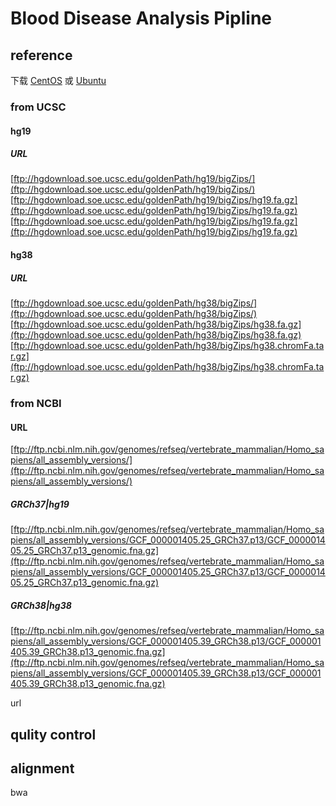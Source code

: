 # Blood Disease Analysis Pipline
## reference
下载 [CentOS](https://www.centos.org/) 或 [Ubuntu](https://www.ubuntu.com/download/desktop)
### from UCSC
#### hg19

##### URL
[ftp://hgdownload.soe.ucsc.edu/goldenPath/hg19/bigZips/](ftp://hgdownload.soe.ucsc.edu/goldenPath/hg19/bigZips/)
[ftp://hgdownload.soe.ucsc.edu/goldenPath/hg19/bigZips/hg19.fa.gz](ftp://hgdownload.soe.ucsc.edu/goldenPath/hg19/bigZips/hg19.fa.gz)
[ftp://hgdownload.soe.ucsc.edu/goldenPath/hg19/bigZips/hg19.fa.gz](ftp://hgdownload.soe.ucsc.edu/goldenPath/hg19/bigZips/hg19.fa.gz)

#### hg38
##### URL
[ftp://hgdownload.soe.ucsc.edu/goldenPath/hg38/bigZips/](ftp://hgdownload.soe.ucsc.edu/goldenPath/hg38/bigZips/)
[ftp://hgdownload.soe.ucsc.edu/goldenPath/hg38/bigZips/hg38.fa.gz](ftp://hgdownload.soe.ucsc.edu/goldenPath/hg38/bigZips/hg38.fa.gz)
[ftp://hgdownload.soe.ucsc.edu/goldenPath/hg38/bigZips/hg38.chromFa.tar.gz](ftp://hgdownload.soe.ucsc.edu/goldenPath/hg38/bigZips/hg38.chromFa.tar.gz)

### from NCBI
#### URL 
[ftp://ftp.ncbi.nlm.nih.gov/genomes/refseq/vertebrate_mammalian/Homo_sapiens/all_assembly_versions/](ftp://ftp.ncbi.nlm.nih.gov/genomes/refseq/vertebrate_mammalian/Homo_sapiens/all_assembly_versions/)
##### GRCh37|hg19
[ftp://ftp.ncbi.nlm.nih.gov/genomes/refseq/vertebrate_mammalian/Homo_sapiens/all_assembly_versions/GCF_000001405.25_GRCh37.p13/GCF_000001405.25_GRCh37.p13_genomic.fna.gz](ftp://ftp.ncbi.nlm.nih.gov/genomes/refseq/vertebrate_mammalian/Homo_sapiens/all_assembly_versions/GCF_000001405.25_GRCh37.p13/GCF_000001405.25_GRCh37.p13_genomic.fna.gz)
##### GRCh38|hg38
[ftp://ftp.ncbi.nlm.nih.gov/genomes/refseq/vertebrate_mammalian/Homo_sapiens/all_assembly_versions/GCF_000001405.39_GRCh38.p13/GCF_000001405.39_GRCh38.p13_genomic.fna.gz](ftp://ftp.ncbi.nlm.nih.gov/genomes/refseq/vertebrate_mammalian/Homo_sapiens/all_assembly_versions/GCF_000001405.39_GRCh38.p13/GCF_000001405.39_GRCh38.p13_genomic.fna.gz)


url
## qulity control
## alignment
bwa

